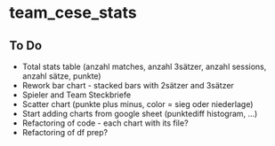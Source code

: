 # team_cese_stats
## To Do
* Total stats table (anzahl matches, anzahl 3sätzer, anzahl sessions, anzahl sätze, punkte)
* Rework bar chart - stacked bars with 2sätzer and 3sätzer
* Spieler and Team Steckbriefe
* Scatter chart (punkte plus minus, color = sieg oder niederlage)
* Start adding charts from google sheet (punktediff histogram, ...)
* Refactoring of code - each chart with its file?
* Refactoring of df prep?
